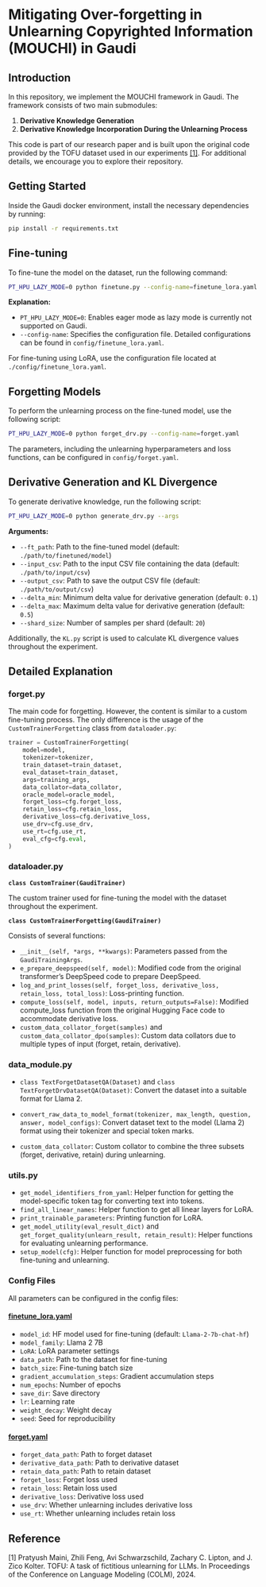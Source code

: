 # Mitigating Over-forgetting in Unlearning Copyrighted Information (MOUCHI) in Gaudi

## Introduction

In this repository, we implement the MOUCHI framework in Gaudi. The framework consists of two main submodules:

1. **Derivative Knowledge Generation**
2. **Derivative Knowledge Incorporation During the Unlearning Process**

This code is part of our research paper and is built upon the original code provided by the TOFU dataset used in our experiments [[1]](https://github.com/dmlab-llm/Unlearn_Gaudi/tree/main#1). For additional details, we encourage you to explore their repository.

## Getting Started

Inside the Gaudi docker environment, install the necessary dependencies by running:

```bash
pip install -r requirements.txt
```

## Fine-tuning

To fine-tune the model on the dataset, run the following command:

```bash
PT_HPU_LAZY_MODE=0 python finetune.py --config-name=finetune_lora.yaml
```

**Explanation:**
- `PT_HPU_LAZY_MODE=0`: Enables eager mode as lazy mode is currently not supported on Gaudi.
- `--config-name`: Specifies the configuration file. Detailed configurations can be found in `config/finetune_lora.yaml`.

For fine-tuning using LoRA, use the configuration file located at `./config/finetune_lora.yaml`.

## Forgetting Models

To perform the unlearning process on the fine-tuned model, use the following script:

```bash
PT_HPU_LAZY_MODE=0 python forget_drv.py --config-name=forget.yaml
```

The parameters, including the unlearning hyperparameters and loss functions, can be configured in `config/forget.yaml`.

## Derivative Generation and KL Divergence

To generate derivative knowledge, run the following script:

```bash
PT_HPU_LAZY_MODE=0 python generate_drv.py --args
```

**Arguments:**
- `--ft_path`: Path to the fine-tuned model (default: `./path/to/finetuned/model`)
- `--input_csv`: Path to the input CSV file containing the data (default: `./path/to/input/csv`)
- `--output_csv`: Path to save the output CSV file (default: `./path/to/output/csv`)
- `--delta_min`: Minimum delta value for derivative generation (default: `0.1`)
- `--delta_max`: Maximum delta value for derivative generation (default: `0.5`)
- `--shard_size`: Number of samples per shard (default: `20`)

Additionally, the `KL.py` script is used to calculate KL divergence values throughout the experiment.

## Detailed Explanation

### forget.py

The main code for forgetting. However, the content is similar to a custom fine-tuning process. The only difference is the usage of the `CustomTrainerForgetting` class from `dataloader.py`:

```python
trainer = CustomTrainerForgetting(
    model=model,
    tokenizer=tokenizer,
    train_dataset=train_dataset,
    eval_dataset=train_dataset,
    args=training_args,
    data_collator=data_collator,
    oracle_model=oracle_model,
    forget_loss=cfg.forget_loss,
    retain_loss=cfg.retain_loss,
    derivative_loss=cfg.derivative_loss,
    use_drv=cfg.use_drv,
    use_rt=cfg.use_rt,
    eval_cfg=cfg.eval,
)
```

### dataloader.py

**`class CustomTrainer(GaudiTrainer)`**

The custom trainer used for fine-tuning the model with the dataset throughout the experiment.

**`class CustomTrainerForgetting(GaudiTrainer)`**

Consists of several functions:

- `__init__(self, *args, **kwargs)`: Parameters passed from the `GaudiTrainingArgs`.
- `e_prepare_deepspeed(self, model)`: Modified code from the original transformer’s DeepSpeed code to prepare DeepSpeed.
- `log_and_print_losses(self, forget_loss, derivative_loss, retain_loss, total_loss)`: Loss-printing function.
- `compute_loss(self, model, inputs, return_outputs=False)`: Modified compute_loss function from the original Hugging Face code to accommodate derivative loss.
- `custom_data_collator_forget(samples)` and `custom_data_collator_dpo(samples)`: Custom data collators due to multiple types of input (forget, retain, derivative).

### data_module.py

- `class TextForgetDatasetQA(Dataset)` and `class TextForgetDrvDatasetQA(Dataset)`:
  Convert the dataset into a suitable format for Llama 2.

- `convert_raw_data_to_model_format(tokenizer, max_length, question, answer, model_configs)`:
  Convert dataset text to the model (Llama 2) format using their tokenizer and special token marks.

- `custom_data_collator`:
  Custom collator to combine the three subsets (forget, derivative, retain) during unlearning.

### utils.py

- `get_model_identifiers_from_yaml`: Helper function for getting the model-specific token tag for converting text into tokens.
- `find_all_linear_names`: Helper function to get all linear layers for LoRA.
- `print_trainable_parameters`: Printing function for LoRA.
- `get_model_utility(eval_result_dict)` and `get_forget_quality(unlearn_result, retain_result)`: Helper functions for evaluating unlearning performance.
- `setup_model(cfg)`: Helper function for model preprocessing for both fine-tuning and unlearning.

### Config Files

All parameters can be configured in the config files:

#### [finetune_lora.yaml](https://github.com/dmlab-llm/Unlearn_Gaudi/blob/main/config/finetune_lora.yaml)

- `model_id`: HF model used for fine-tuning (default: `Llama-2-7b-chat-hf`)
- `model_family`: Llama 2 7B
- `LoRA`: LoRA parameter settings
- `data_path`: Path to the dataset for fine-tuning
- `batch_size`: Fine-tuning batch size
- `gradient_accumulation_steps`: Gradient accumulation steps
- `num_epochs`: Number of epochs
- `save_dir`: Save directory
- `lr`: Learning rate
- `weight_decay`: Weight decay
- `seed`: Seed for reproducibility

#### [forget.yaml](https://github.com/dmlab-llm/Unlearn_Gaudi/blob/main/config/forget.yaml)

- `forget_data_path`: Path to forget dataset
- `derivative_data_path`: Path to derivative dataset
- `retain_data_path`: Path to retain dataset
- `forget_loss`: Forget loss used
- `retain_loss`: Retain loss used
- `derivative_loss`: Derivative loss used
- `use_drv`: Whether unlearning includes derivative loss
- `use_rt`: Whether unlearning includes retain loss


## Reference

[1] Pratyush Maini, Zhili Feng, Avi Schwarzschild, Zachary C. Lipton, and J. Zico Kolter. TOFU: A task of fictitious unlearning for LLMs. In Proceedings of the Conference on Language Modeling (COLM), 2024.
